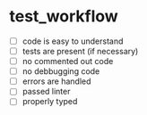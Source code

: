 # test_workflow

- [ ] code is easy to understand
- [ ] tests are present (if necessary)
- [ ] no commented out code
- [ ] no debbugging code
- [ ] errors are handled
- [ ] passed linter
- [ ] properly typed
